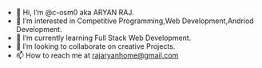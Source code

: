 - 👋 Hi, I’m @c-osm0 aka ARYAN RAJ.
- 👀 I’m interested in Competitive Programming,Web Development,Andriod Development.
- 🌱 I’m currently learning Full Stack Web Development.
- 💞️ I’m looking to collaborate on creative Projects.
- 📫 How to reach me at rajaryanhome@gmail.com

<!---
c-osm0/c-osm0 is a ✨ special ✨ repository because its `README.md` (this file) appears on your GitHub profile.
You can click the Preview link to take a look at your changes.
--->
